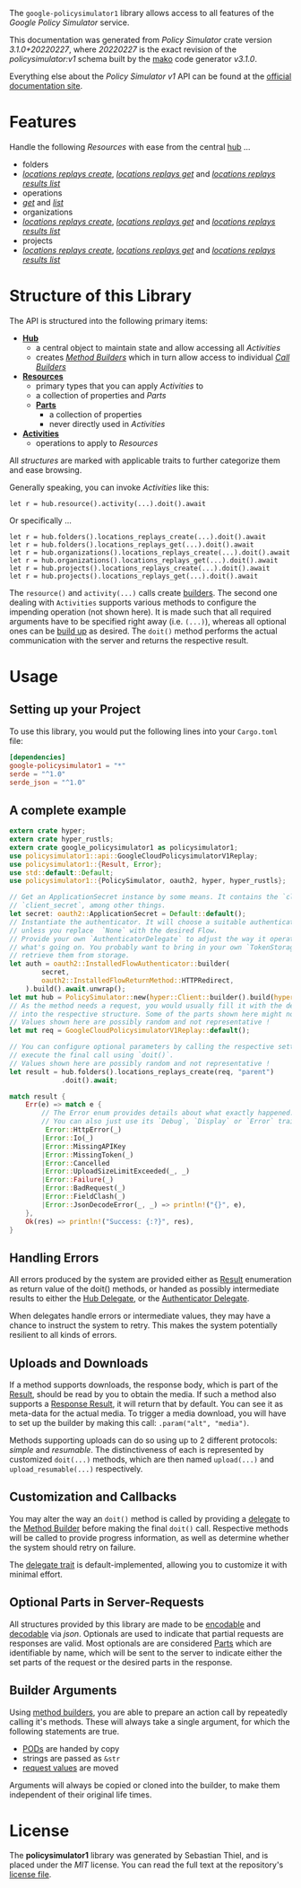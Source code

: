 <!---
DO NOT EDIT !
This file was generated automatically from 'src/mako/api/README.md.mako'
DO NOT EDIT !
-->
The `google-policysimulator1` library allows access to all features of the *Google Policy Simulator* service.

This documentation was generated from *Policy Simulator* crate version *3.1.0+20220227*, where *20220227* is the exact revision of the *policysimulator:v1* schema built by the [mako](http://www.makotemplates.org/) code generator *v3.1.0*.

Everything else about the *Policy Simulator* *v1* API can be found at the
[official documentation site](https://cloud.google.com/iam/docs/simulating-access).
# Features

Handle the following *Resources* with ease from the central [hub](https://docs.rs/google-policysimulator1/3.1.0+20220227/google_policysimulator1/PolicySimulator) ... 

* folders
 * [*locations replays create*](https://docs.rs/google-policysimulator1/3.1.0+20220227/google_policysimulator1/api::FolderLocationReplayCreateCall), [*locations replays get*](https://docs.rs/google-policysimulator1/3.1.0+20220227/google_policysimulator1/api::FolderLocationReplayGetCall) and [*locations replays results list*](https://docs.rs/google-policysimulator1/3.1.0+20220227/google_policysimulator1/api::FolderLocationReplayResultListCall)
* operations
 * [*get*](https://docs.rs/google-policysimulator1/3.1.0+20220227/google_policysimulator1/api::OperationGetCall) and [*list*](https://docs.rs/google-policysimulator1/3.1.0+20220227/google_policysimulator1/api::OperationListCall)
* organizations
 * [*locations replays create*](https://docs.rs/google-policysimulator1/3.1.0+20220227/google_policysimulator1/api::OrganizationLocationReplayCreateCall), [*locations replays get*](https://docs.rs/google-policysimulator1/3.1.0+20220227/google_policysimulator1/api::OrganizationLocationReplayGetCall) and [*locations replays results list*](https://docs.rs/google-policysimulator1/3.1.0+20220227/google_policysimulator1/api::OrganizationLocationReplayResultListCall)
* projects
 * [*locations replays create*](https://docs.rs/google-policysimulator1/3.1.0+20220227/google_policysimulator1/api::ProjectLocationReplayCreateCall), [*locations replays get*](https://docs.rs/google-policysimulator1/3.1.0+20220227/google_policysimulator1/api::ProjectLocationReplayGetCall) and [*locations replays results list*](https://docs.rs/google-policysimulator1/3.1.0+20220227/google_policysimulator1/api::ProjectLocationReplayResultListCall)




# Structure of this Library

The API is structured into the following primary items:

* **[Hub](https://docs.rs/google-policysimulator1/3.1.0+20220227/google_policysimulator1/PolicySimulator)**
    * a central object to maintain state and allow accessing all *Activities*
    * creates [*Method Builders*](https://docs.rs/google-policysimulator1/3.1.0+20220227/google_policysimulator1/client::MethodsBuilder) which in turn
      allow access to individual [*Call Builders*](https://docs.rs/google-policysimulator1/3.1.0+20220227/google_policysimulator1/client::CallBuilder)
* **[Resources](https://docs.rs/google-policysimulator1/3.1.0+20220227/google_policysimulator1/client::Resource)**
    * primary types that you can apply *Activities* to
    * a collection of properties and *Parts*
    * **[Parts](https://docs.rs/google-policysimulator1/3.1.0+20220227/google_policysimulator1/client::Part)**
        * a collection of properties
        * never directly used in *Activities*
* **[Activities](https://docs.rs/google-policysimulator1/3.1.0+20220227/google_policysimulator1/client::CallBuilder)**
    * operations to apply to *Resources*

All *structures* are marked with applicable traits to further categorize them and ease browsing.

Generally speaking, you can invoke *Activities* like this:

```Rust,ignore
let r = hub.resource().activity(...).doit().await
```

Or specifically ...

```ignore
let r = hub.folders().locations_replays_create(...).doit().await
let r = hub.folders().locations_replays_get(...).doit().await
let r = hub.organizations().locations_replays_create(...).doit().await
let r = hub.organizations().locations_replays_get(...).doit().await
let r = hub.projects().locations_replays_create(...).doit().await
let r = hub.projects().locations_replays_get(...).doit().await
```

The `resource()` and `activity(...)` calls create [builders][builder-pattern]. The second one dealing with `Activities` 
supports various methods to configure the impending operation (not shown here). It is made such that all required arguments have to be 
specified right away (i.e. `(...)`), whereas all optional ones can be [build up][builder-pattern] as desired.
The `doit()` method performs the actual communication with the server and returns the respective result.

# Usage

## Setting up your Project

To use this library, you would put the following lines into your `Cargo.toml` file:

```toml
[dependencies]
google-policysimulator1 = "*"
serde = "^1.0"
serde_json = "^1.0"
```

## A complete example

```Rust
extern crate hyper;
extern crate hyper_rustls;
extern crate google_policysimulator1 as policysimulator1;
use policysimulator1::api::GoogleCloudPolicysimulatorV1Replay;
use policysimulator1::{Result, Error};
use std::default::Default;
use policysimulator1::{PolicySimulator, oauth2, hyper, hyper_rustls};

// Get an ApplicationSecret instance by some means. It contains the `client_id` and 
// `client_secret`, among other things.
let secret: oauth2::ApplicationSecret = Default::default();
// Instantiate the authenticator. It will choose a suitable authentication flow for you, 
// unless you replace  `None` with the desired Flow.
// Provide your own `AuthenticatorDelegate` to adjust the way it operates and get feedback about 
// what's going on. You probably want to bring in your own `TokenStorage` to persist tokens and
// retrieve them from storage.
let auth = oauth2::InstalledFlowAuthenticator::builder(
        secret,
        oauth2::InstalledFlowReturnMethod::HTTPRedirect,
    ).build().await.unwrap();
let mut hub = PolicySimulator::new(hyper::Client::builder().build(hyper_rustls::HttpsConnector::with_native_roots().https_or_http().enable_http1().enable_http2().build()), auth);
// As the method needs a request, you would usually fill it with the desired information
// into the respective structure. Some of the parts shown here might not be applicable !
// Values shown here are possibly random and not representative !
let mut req = GoogleCloudPolicysimulatorV1Replay::default();

// You can configure optional parameters by calling the respective setters at will, and
// execute the final call using `doit()`.
// Values shown here are possibly random and not representative !
let result = hub.folders().locations_replays_create(req, "parent")
             .doit().await;

match result {
    Err(e) => match e {
        // The Error enum provides details about what exactly happened.
        // You can also just use its `Debug`, `Display` or `Error` traits
         Error::HttpError(_)
        |Error::Io(_)
        |Error::MissingAPIKey
        |Error::MissingToken(_)
        |Error::Cancelled
        |Error::UploadSizeLimitExceeded(_, _)
        |Error::Failure(_)
        |Error::BadRequest(_)
        |Error::FieldClash(_)
        |Error::JsonDecodeError(_, _) => println!("{}", e),
    },
    Ok(res) => println!("Success: {:?}", res),
}

```
## Handling Errors

All errors produced by the system are provided either as [Result](https://docs.rs/google-policysimulator1/3.1.0+20220227/google_policysimulator1/client::Result) enumeration as return value of
the doit() methods, or handed as possibly intermediate results to either the 
[Hub Delegate](https://docs.rs/google-policysimulator1/3.1.0+20220227/google_policysimulator1/client::Delegate), or the [Authenticator Delegate](https://docs.rs/yup-oauth2/*/yup_oauth2/trait.AuthenticatorDelegate.html).

When delegates handle errors or intermediate values, they may have a chance to instruct the system to retry. This 
makes the system potentially resilient to all kinds of errors.

## Uploads and Downloads
If a method supports downloads, the response body, which is part of the [Result](https://docs.rs/google-policysimulator1/3.1.0+20220227/google_policysimulator1/client::Result), should be
read by you to obtain the media.
If such a method also supports a [Response Result](https://docs.rs/google-policysimulator1/3.1.0+20220227/google_policysimulator1/client::ResponseResult), it will return that by default.
You can see it as meta-data for the actual media. To trigger a media download, you will have to set up the builder by making
this call: `.param("alt", "media")`.

Methods supporting uploads can do so using up to 2 different protocols: 
*simple* and *resumable*. The distinctiveness of each is represented by customized 
`doit(...)` methods, which are then named `upload(...)` and `upload_resumable(...)` respectively.

## Customization and Callbacks

You may alter the way an `doit()` method is called by providing a [delegate](https://docs.rs/google-policysimulator1/3.1.0+20220227/google_policysimulator1/client::Delegate) to the 
[Method Builder](https://docs.rs/google-policysimulator1/3.1.0+20220227/google_policysimulator1/client::CallBuilder) before making the final `doit()` call. 
Respective methods will be called to provide progress information, as well as determine whether the system should 
retry on failure.

The [delegate trait](https://docs.rs/google-policysimulator1/3.1.0+20220227/google_policysimulator1/client::Delegate) is default-implemented, allowing you to customize it with minimal effort.

## Optional Parts in Server-Requests

All structures provided by this library are made to be [encodable](https://docs.rs/google-policysimulator1/3.1.0+20220227/google_policysimulator1/client::RequestValue) and 
[decodable](https://docs.rs/google-policysimulator1/3.1.0+20220227/google_policysimulator1/client::ResponseResult) via *json*. Optionals are used to indicate that partial requests are responses 
are valid.
Most optionals are are considered [Parts](https://docs.rs/google-policysimulator1/3.1.0+20220227/google_policysimulator1/client::Part) which are identifiable by name, which will be sent to 
the server to indicate either the set parts of the request or the desired parts in the response.

## Builder Arguments

Using [method builders](https://docs.rs/google-policysimulator1/3.1.0+20220227/google_policysimulator1/client::CallBuilder), you are able to prepare an action call by repeatedly calling it's methods.
These will always take a single argument, for which the following statements are true.

* [PODs][wiki-pod] are handed by copy
* strings are passed as `&str`
* [request values](https://docs.rs/google-policysimulator1/3.1.0+20220227/google_policysimulator1/client::RequestValue) are moved

Arguments will always be copied or cloned into the builder, to make them independent of their original life times.

[wiki-pod]: http://en.wikipedia.org/wiki/Plain_old_data_structure
[builder-pattern]: http://en.wikipedia.org/wiki/Builder_pattern
[google-go-api]: https://github.com/google/google-api-go-client

# License
The **policysimulator1** library was generated by Sebastian Thiel, and is placed 
under the *MIT* license.
You can read the full text at the repository's [license file][repo-license].

[repo-license]: https://github.com/Byron/google-apis-rsblob/main/LICENSE.md
